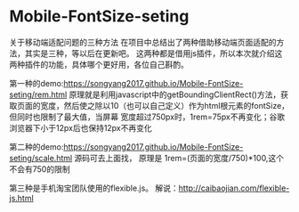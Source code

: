 # Mobile-FontSize-seting
关于移动端适配问题的三种方法
在项目中总结出了两种借助移动端页面适配的方法，其实是三种，等以后在更新吧。
这两种都是借用js插件，所以本次就介绍这两种插件的功能，具体哪个更好用，各位自己斟酌。

第一种的demo:https://songyang2017.github.io/Mobile-FontSize-seting/rem.html
原理就是利用javascript中的getBoundingClientRect()方法，获取页面的宽度，然后使之除以10（也可以自己定义）作为html根元素的fontSize，但同时也限制了最大值，当屏幕
宽度超过750px时，1rem=75px不再变化；谷歌浏览器下小于12px后也保持12px不再变化


第二种的demo:https://songyang2017.github.io/Mobile-FontSize-seting/scale.html
源码可去上面找，
原理是 1rem=(页面的宽度/750)*100,这个不会有750的限制


第三种是手机淘宝团队使用的flexible.js。
解说：http://caibaojian.com/flexible-js.html
